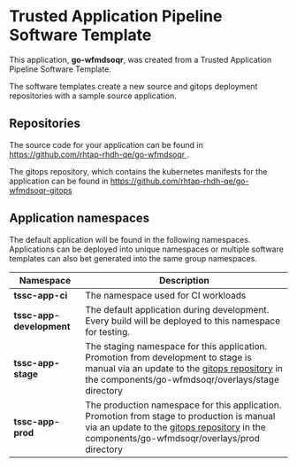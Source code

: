 # Trusted Application Pipeline Software Template

This application, **go-wfmdsoqr**, was created from a Trusted Application Pipeline Software Template.

The software templates create a new source and gitops deployment repositories with a sample source application. 

## Repositories

The source code for your application can be found in [https://github.com/rhtap-rhdh-qe/go-wfmdsoqr ](https://github.com/rhtap-rhdh-qe/go-wfmdsoqr ).
 
The gitops repository, which contains the kubernetes manifests for the application can be found in 
[https://github.com/rhtap-rhdh-qe/go-wfmdsoqr-gitops ](https://github.com/rhtap-rhdh-qe/go-wfmdsoqr-gitops ) 

## Application namespaces 

The default application will be found in the following namespaces. Applications can be deployed into unique namespaces or multiple software templates can also bet generated into the same group namespaces.  

|  Namespace   |  Description   |  
| -------- | -------- |
| **tssc-app-ci** | The namespace used for CI workloads |
| **tssc-app-development** | The default application during development. Every build will be deployed to this namespace for testing. |
| **tssc-app-stage** | The staging namespace for this application. Promotion from development to stage is manual via an update to the [gitops repository](https://github.com/rhtap-rhdh-qe/go-wfmdsoqr-gitops ) in the components/go-wfmdsoqr/overlays/stage directory |
| **tssc-app-prod** | The production namespace for this application. Promotion from stage to production is manual via an update to the [gitops repository](https://github.com/rhtap-rhdh-qe/go-wfmdsoqr-gitops ) in the components/go-wfmdsoqr/overlays/prod directory |